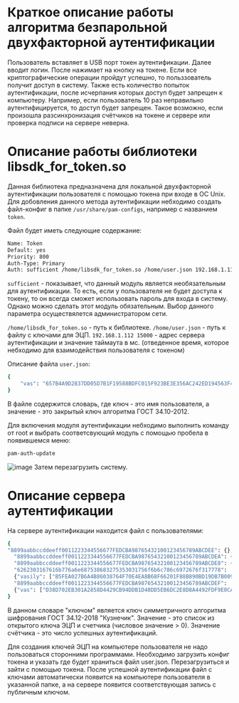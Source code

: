 # Краткое описание работы алгоритма безпарольной двухфакторной аутентификации 
Пользователь вставляет в USB порт токен аутентификации. Далее вводит логин. После нажимает на кнопку на токене. Если все криптографические операции пройдут успешно, то польззователь получит доступ в систему. Также есть количество попыток аутентификации, после исчерпания которых доступ будет запрещен к компьютеру. Например, если пользователь 10 раз неправильно аутентифицируется, то доступ будет запрещен. Такое возможно, если произошла разсинхронизация счётчиков на токене и сервере или проверка подписи на сервере неверна.  

# Описание работы библиотеки libsdk_for_token.so 
Данная библиотека предназначена для локальной двухфакторной аутентификации пользователя с помощью токена при входе в ОС Unix.
Для добовления данного метода аутентификации небходимо создать файл-конфиг в папке `/usr/share/pam-configs`, например с названием `token`.


Файл будет иметь следующие содержание:
```sh
Name: Token
Default: yes
Priority: 800
Auth-Type: Primary
Auth: sufficient /home/libsdk_for_token.so /home/user.json 192.168.1.112 15000
```
`sufficient` - показывает, что данный модуль является необязательным для аутентификации. То есть, если у пользователя не будет доступа к токену, то он всегда сможет использовать пароль для входа в систему. Однако можно сделать этот модуль обязательным. Выбор данного параметра осуществялется администратором сети. 

`/home/libsdk_for_token.so` - путь к библиотеке. 
`/home/user.json` - путь к файлу с ключами для ЭЦП.
`192.168.1.112 15000` - адрес сервера аутентификации и значение таймаута в мс. (отведенное время, которое небходимо для взаимодействия пользователя с токеном)  

Описание файла `user.json`:
```sh
{
    "vas": "657B4A9D2837DD05D7B1F19588BDFC015F923BE3E356AC242ED194563F47F139"
}
```
В файле содержится словарь, где ключ - это имя пользователя, а значение - это закрытый ключ алгоритма ГОСТ 34.10-2012.

Для включения модуля аутентификации небходимо выполнить команду от root и выбрать соответсвующий модуль с помощью пробела в появившемся меню:
```sh
pam-auth-update
```
![image](https://github.com/vas-vas777/pam_library/assets/22542205/ab40656b-625d-40b7-9af9-c521f6394c13)
Затем перезагрузить систему.

# Описание сервера аутентификации
На сервере аутентификации находится файл с пользователями:
```sh
{
"8899aabbccddeeff0011223344556677FEDCBA98765432100123456789ABCDEE": {},
  "8899aabbccddeeff0011223344556677FEDCBA98765432100123456789ABCDEA": {},
  "8899aabbccddeeff0011223344556677FEDCBA98765432100123456789ABCDE8": {},
  "6262303167616b776a6e687538683275353031756f6b6c786c6972676f317778":
  {"vasily": ["B5FEA027B6A4B86038764F70E4EA8B68F66201F88B890BD19DB7B009E3253E3347DD372F9D05E56ADF5A8C6A484A4BE3D27025067BD5F33A6D8522A67B23208F", 2]},
  "8899aabbccddeeff0011223344556677FEDCBA98765432100123456789ABCDEF":
  {"vas": ["D38D702EB301A2858D4429CB94DDB1D48DD5EB6DC2E8D8A4492FDF9E0CAB393DB83611CE3D2166DF000D3E93D37245669FE839135A5A113E8F37EB6BD999C4ED", 96]}
}
```
В данном словаре "ключом" является ключ симметричного алгоритма шифрования ГОСТ 34.12-2018 "Кузнечик". Значение - это список из открытого ключа ЭЦП и счетчика (числовое значение > 0). Значение счётчика - это число успешных аутентификаций.

Для создания ключей ЭЦП на компьютере пользователя не надо пользоваться сторонними программами. Необходимо загрузить конфиг токена и указать где будет храниться файл user.json. Перезагрузиться и зайти с помощью токена. После успешной аутентификации 
файл с ключами автоматически появится на компьютере пользователя в указанной папке, а на сервере появится соответствующая запись с публичным ключом.   
